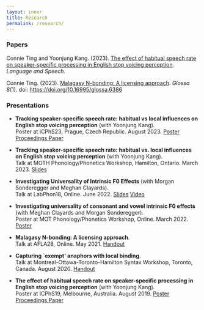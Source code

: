 ```yaml
---
layout: inner
title: Research
permalink: /research/
---
```


### Papers
  
Connie Ting and Yoonjung Kang. (2023). [The effect of habitual speech rate on speaker-specific processing in English stop voicing perception](https://journals.sagepub.com/doi/10.1177/00238309231188078). _Language and Speech_.  <br>

Connie Ting. (2023). [Malagasy N-bonding: A licensing approach](https://www.glossa-journal.org/article/id/6386/). _Glossa 8_(1). doi: https://doi.org/10.16995/glossa.6386 <br>


### Presentations <br>

- **Tracking speaker-specific speech rate: habitual vs local influences on English stop voicing perception** (with Yoonjung Kang).\
  Poster at ICPhS23, Prague, Czech Republic. August 2023. [Poster](ICPhS23_Eng_SpeechRate) [Proceedings Paper](ICPhS23.pdf)

- **Tracking speaker-specific speech rate: habitual vs. local influences on English stop voicing perception** (with Yoonjung Kang).\
  Talk at MOTH Phonology/Phonetics Workshop, Hamilton, Ontario. March 2023. [Slides]()

- **Investigating Universality of Intrinsic F0 Effects** (with Morgan Sonderegger and Meghan Clayards).\
  Talk at LabPhon18, Online. June 2022. [Slides](LabPhon_IF0.pdf) [Video]() 

- **Investigating universality of consonant and vowel intrinsic F0 effects** (with Meghan Clayards and Morgan Sonderegger).\
  Poster at MOT Phonology/Phonetics Workshop, Online. March 2022. [Poster](MOT_Universal_IF0)

- **Malagasy N-bonding: A licensing approach**.\
  Talk at AFLA28, Online. May 2021.  [Handout](AFLA_handout.pdf)

- **Capturing `exempt' anaphors with local binding**.\
  Talk at Montreal-Ottawa-Toronto-Hamilton Syntax Workshop, Toronto, Canada. August 2020. [Handout](MOTH2020_handout.pdf)

- **The effect of habitual speech rate on speaker-specific processing in English stop voicing perception** (with Yoonjung Kang).\
  Poster at ICPhS19, Melbourne, Australia. August 2019. [Poster](ICPhS19_poster.pdf) [Proceedings Paper](ICPhS19_VOT.pdf)
